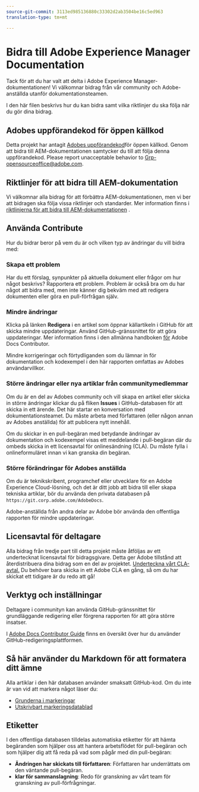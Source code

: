 ```yaml
---
source-git-commit: 3113ed985136880c33302d2ab3504be16c5ed963
translation-type: tm+mt

---
```

# Bidra till Adobe Experience Manager Documentation

Tack för att du har valt att delta i Adobe Experience Manager-dokumentationen! Vi välkomnar bidrag från vår community och Adobe-anställda utanför dokumentationsteamen.

I den här filen beskrivs hur du kan bidra samt vilka riktlinjer du ska följa när du gör dina bidrag.

## Adobes uppförandekod för öppen källkod

Detta projekt har antagit [Adobes uppförandekod](code-of-conduct.md)för öppen källkod. Genom att bidra till AEM-dokumentationen samtycker du till att följa denna uppförandekod. Please report unacceptable behavior to [Grp-opensourceoffice@adobe.com](mailto:Grp-opensourceoffice@adobe.com).

## Riktlinjer för att bidra till AEM-dokumentation

Vi välkomnar alla bidrag för att förbättra AEM-dokumentationen, men vi ber att bidragen ska följa vissa riktlinjer och standarder. Mer information finns i [riktlinjerna för att bidra till AEM-dokumentationen](guidelines.md) .

## Använda Contribute

Hur du bidrar beror på vem du är och vilken typ av ändringar du vill bidra med:

### Skapa ett problem

Har du ett förslag, synpunkter på aktuella dokument eller frågor om hur något beskrivs? Rapportera ett problem. Problem är också bra om du har något att bidra med, men inte känner dig bekväm med att redigera dokumenten eller göra en pull-förfrågan själv.

### Mindre ändringar

Klicka på länken **Redigera** i en artikel som öppnar källartikeln i GitHub för att skicka mindre uppdateringar. Använd GitHub-gränssnittet för att göra uppdateringar. Mer information finns i den allmänna handboken [för](https://docs.adobe.com/help/en/contributor/contributor-guide/introduction.html) Adobe Docs Contributor.

Mindre korrigeringar och förtydliganden som du lämnar in för dokumentation och kodexempel i den här rapporten omfattas av Adobes användarvillkor.

### Större ändringar eller nya artiklar från communitymedlemmar

Om du är en del av Adobes community och vill skapa en artikel eller skicka in större ändringar klickar du på fliken **Issues** i GitHub-databasen för att skicka in ett ärende. Det här startar en konversation med dokumentationsteamet. Du måste arbeta med författaren (eller någon annan av Adobes anställda) för att publicera nytt innehåll.

Om du skickar in en pull-begäran med betydande ändringar av dokumentation och kodexempel visas ett meddelande i pull-begäran där du ombeds skicka in ett licensavtal för onlinesändning (CLA). Du måste fylla i onlineformuläret innan vi kan granska din begäran.

### Större förändringar för Adobes anställda

Om du är teknikskribent, programchef eller utvecklare för en Adobe Experience Cloud-lösning, och det är ditt jobb att bidra till eller skapa tekniska artiklar, bör du använda den privata databasen på `https://git.corp.adobe.com/AdobeDocs`.

Adobe-anställda från andra delar av Adobe bör använda den offentliga rapporten för mindre uppdateringar.

## Licensavtal för deltagare

Alla bidrag från tredje part till detta projekt måste åtföljas av ett undertecknat licensavtal för bidragsgivare. Detta ger Adobe tillstånd att återdistribuera dina bidrag som en del av projektet. [Underteckna vårt CLA-avtal.](https://opensource.adobe.com/cla.html) Du behöver bara skicka in ett Adobe CLA en gång, så om du har skickat ett tidigare är du redo att gå!

## Verktyg och inställningar

Deltagare i communityn kan använda GitHub-gränssnittet för grundläggande redigering eller förgrena rapporten för att göra större insatser.

I [Adobe Docs Contributor Guide](https://docs.adobe.com/help/en/contributor/contributor-guide/introduction.html) finns en översikt över hur du använder GitHub-redigeringsplattformen.

## Så här använder du Markdown för att formatera ditt ämne

Alla artiklar i den här databasen använder smaksatt GitHub-kod. Om du inte är van vid att markera något läser du:

* [Grunderna i markeringar](https://help.github.com/articles/getting-started-with-writing-and-formatting-on-github/)
* [Utskrivbart markeringsdatablad](https://guides.github.com/pdfs/markdown-cheatsheet-online.pdf)

## Etiketter

I den offentliga databasen tilldelas automatiska etiketter för att hämta begäranden som hjälper oss att hantera arbetsflödet för pull-begäran och som hjälper dig att få reda på vad som pågår med din pull-begäran:

* **Ändringen har skickats till författaren**: Författaren har underrättats om den väntande pull-begäran.
* **klar för sammanslagning**: Redo för granskning av vårt team för granskning av pull-förfrågningar.
